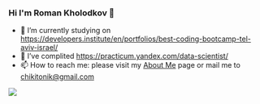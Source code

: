 ### Hi I'm Roman Kholodkov 👋
- 🔭 I’m currently studying on https://developers.institute/en/portfolios/best-coding-bootcamp-tel-aviv-israel/
- 🌱 I’ve complited https://practicum.yandex.com/data-scientist/
- 📫 How to reach me: please visit my [About Me](https://Chikitonik.github.io/) page or mail me to chikitonik@gmail.com

<img align="center" src="https://github-readme-stats.vercel.app/api/top-langs/?username=Chikitonik&theme=dracula" />

<!--
**Chikitonik/Chikitonik** is a ✨ _special_ ✨ repository because its `README.md` (this file) appears on your GitHub profile.

Here are some ideas to get you started:

- 🔭 I’m currently working on ...
- 🌱 I’m currently learning ...
- 👯 I’m looking to collaborate on ...
- 🤔 I’m looking for help with ...
- 💬 Ask me about ...
- 📫 How to reach me: ...
- 😄 Pronouns: ...
- ⚡ Fun fact: ...
-->
